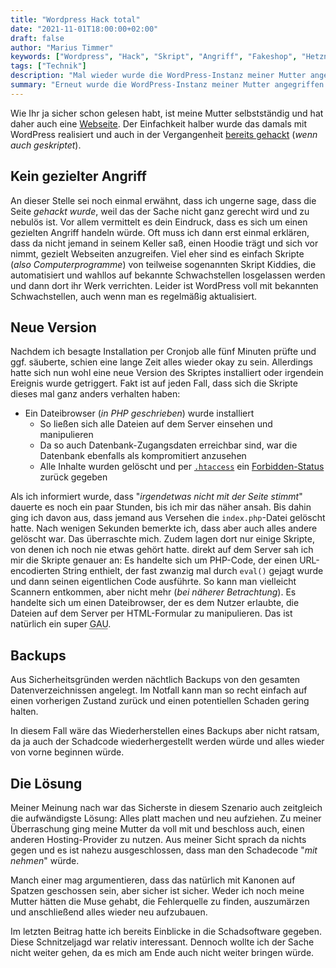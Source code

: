 ```yaml
---
title: "Wordpress Hack total"
date: "2021-11-01T18:00:00+02:00"
draft: false
author: "Marius Timmer"
keywords: ["Wordpress", "Hack", "Skript", "Angriff", "Fakeshop", "Hetzner", "PHP"]
tags: ["Technik"]
description: "Mal wieder wurde die WordPress-Instanz meiner Mutter angegriffen"
summary: "Erneut wurde die WordPress-Instanz meiner Mutter angegriffen. Dieses mal gehe ich der Sache weiter auf den Grund und versuche herauszufinden, wie das passiert ist, was es macht und vor allem, wo es her kommt."
---
```


Wie Ihr ja sicher schon gelesen habt, ist meine Mutter selbstständig und hat
daher auch eine [Webseite](https://tanjakoester.de/). Der Einfachkeit halber
wurde das damals mit WordPress realisiert und auch in der Vergangenheit
[bereits gehackt](/post/wordpresshack) (_wenn auch geskriptet_).

Kein gezielter Angriff
----------------------
An dieser Stelle sei noch einmal erwähnt, dass ich ungerne sage, dass
die Seite _gehackt wurde_, weil das der Sache nicht ganz gerecht wird
und zu nebulös ist. Vor allem vermittelt es dein Eindruck, dass es sich
um einen gezielten Angriff handeln würde. Oft muss ich dann erst einmal
erklären, dass da nicht jemand in seinem Keller saß, einen Hoodie trägt
und sich vor nimmt, gezielt Webseiten anzugreifen. Viel eher sind es
einfach Skripte (_also Computerprogramme_) von teilweise sogenannten
Skript Kiddies, die automatisiert und wahllos auf bekannte Schwachstellen
losgelassen werden und dann dort ihr Werk verrichten. Leider ist WordPress
voll mit bekannten Schwachstellen, auch wenn man es regelmäßig aktualisiert.

Neue Version
------------
Nachdem ich besagte Installation per Cronjob alle fünf Minuten prüfte
und ggf. säuberte, schien eine lange Zeit alles wieder okay zu sein.
Allerdings hatte sich nun wohl eine neue Version des Skriptes installiert
oder irgendein Ereignis wurde getriggert. Fakt ist auf jeden Fall, dass
sich die Skripte dieses mal ganz anders verhalten haben:

 - Ein Dateibrowser (_in PHP geschrieben_) wurde installiert
    - So ließen sich alle Dateien auf dem Server einsehen und manipulieren
    - Da so auch Datenbank-Zugangsdaten erreichbar sind, war die Datenbank ebenfalls als kompromitiert anzusehen
    - Alle Inhalte wurden gelöscht und per [`.htaccess`](https://de.wikipedia.org/wiki/.htaccess) ein [Forbidden-Status](https://developer.mozilla.org/de/docs/Web/HTTP/Status/403) zurück gegeben

Als ich informiert wurde, dass "_irgendetwas nicht mit der Seite stimmt_"
dauerte es noch ein paar Stunden, bis ich mir das näher ansah. Bis dahin
ging ich davon aus, dass jemand aus Versehen die `index.php`-Datei gelöscht
hatte. Nach wenigen Sekunden bemerkte ich, dass aber auch alles andere
gelöscht war. Das überraschte mich. Zudem lagen dort nur einige Skripte,
von denen ich noch nie etwas gehört hatte. direkt auf dem Server sah ich
mir die Skripte genauer an: Es handelte sich um PHP-Code, der einen
URL-encodierten String enthielt, der fast zwanzig mal durch `eval()`
gejagt wurde und dann seinen eigentlichen Code ausführte. So kann man
vielleicht Scannern entkommen, aber nicht mehr (_bei näherer Betrachtung_).
Es handelte sich um einen Dateibrowser, der es dem Nutzer erlaubte,
die Dateien auf dem Server per HTML-Formular zu manipulieren. Das ist
natürlich ein super <abbr title="Größter anzunehmender Unfall">GAU</abbr>.

Backups
-------
Aus Sicherheitsgründen werden nächtlich Backups von den gesamten
Datenverzeichnissen angelegt. Im Notfall kann man so recht einfach
auf einen vorherigen Zustand zurück und einen potentiellen Schaden
gering halten.

In diesem Fall wäre das Wiederherstellen eines Backups aber nicht ratsam,
da ja auch der Schadcode wiederhergestellt werden würde und alles wieder
von vorne beginnen würde.

Die Lösung
----------
Meiner Meinung nach war das Sicherste in diesem Szenario auch zeitgleich
die aufwändigste Lösung: Alles platt machen und neu aufziehen. Zu meiner
Überraschung ging meine Mutter da voll mit und beschloss auch, einen
anderen Hosting-Provider zu nutzen. Aus meiner Sicht sprach da nichts
gegen und es ist nahezu ausgeschlossen, dass man den Schadecode "_mit nehmen_"
würde.

Manch einer mag argumentieren, dass das natürlich mit Kanonen auf Spatzen
geschossen sein, aber sicher ist sicher. Weder ich noch meine Mutter hätten
die Muse gehabt, die Fehlerquelle zu finden, auszumärzen und anschließend
alles wieder neu aufzubauen.

Im letzten Beitrag hatte ich bereits Einblicke in die Schadsoftware gegeben.
Diese Schnitzeljagd war relativ interessant. Dennoch wollte ich der Sache nicht
weiter gehen, da es mich am Ende auch nicht weiter bringen würde.
